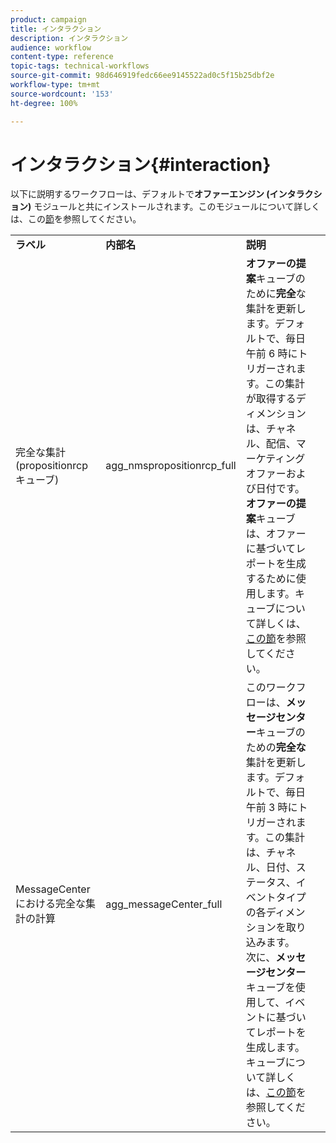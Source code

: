 ```yaml
---
product: campaign
title: インタラクション
description: インタラクション
audience: workflow
content-type: reference
topic-tags: technical-workflows
source-git-commit: 98d646919fedc66ee9145522ad0c5f15b25dbf2e
workflow-type: tm+mt
source-wordcount: '153'
ht-degree: 100%

---
```



# インタラクション{#interaction}

以下に説明するワークフローは、デフォルトで&#x200B;**オファーエンジン (インタラクション)** モジュールと共にインストールされます。このモジュールについて詳しくは、この[節](../../interaction/using/interaction-and-offer-management.md)を参照してください。

<table> 
 <tbody> 
  <tr> 
   <td> <strong>ラベル</strong><br /> </td> 
   <td> <strong>内部名</strong><br /> </td> 
   <td> <strong>説明</strong><br /> </td> 
  </tr> 
  <tr> 
   <td> <span class="uicontrol">完全な集計 (propositionrcp キューブ)</span> <br /> </td> 
   <td> <span class="uicontrol">agg_nmspropositionrcp_full</span> <br /> </td> 
   <td> <strong>オファーの提案</strong>キューブのために<strong>完全</strong>な集計を更新します。デフォルトで、毎日午前 6 時にトリガーされます。この集計が取得するディメンションは、チャネル、配信、マーケティングオファーおよび日付です。<br /><strong>オファーの提案</strong>キューブは、オファーに基づいてレポートを生成するために使用します。キューブについて詳しくは、<a href="../../reporting/using/about-cubes.md">この節</a>を参照してください。<br /> </td> 
  </tr> 
   <tr> 
   <td> <span class="uicontrol">MessageCenter における完全な集計の計算</span> <br /> </td> 
   <td> <span class="uicontrol">agg_messageCenter_full</span> <br /> </td> 
   <td> このワークフローは、<strong>メッセージセンター</strong>キューブのための<strong>完全な</strong>集計を更新します。デフォルトで、毎日午前 3 時にトリガーされます。この集計は、チャネル、日付、ステータス、イベントタイプの各ディメンションを取り込みます。<br />次に、<strong>メッセージセンター</strong>キューブを使用して、イベントに基づいてレポートを生成します。キューブについて詳しくは、<a href="../../reporting/using/about-cubes.md">この節</a>を参照してください。<br /> </td> 
   <td> <br /> </td> 
  </tr> 
 </tbody> 
</table>

